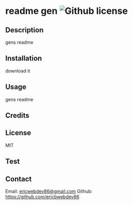 # readme gen  ![Github license](https://img.shields.io/badge/license-MIT-green.svg)
  
  ## Description
  gens readme

  ## Installation

  download it

  ## Usage

  gens readme

  ## Credits

  

  ## License
  
  MIT

  ## Test

  

  ## Contact
  
  Email: ericwebdev86@gmail.com
  Github: https://github.com/ericbwebdev86
